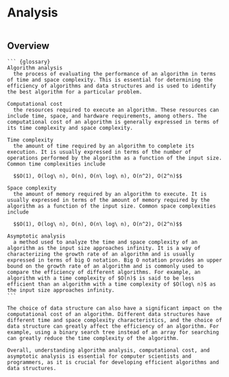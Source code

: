 # Analysis

``` {dropdown} ![image](https://miro.medium.com/v2/resize:fit:1380/1*_8PfaIyJC7dWJOsKxz47ow.png)
```

## Overview

```` {card}
``` {glossary}
Algorithm analysis
  the process of evaluating the performance of an algorithm in terms of time and space complexity. This is essential for determining the efficiency of algorithms and data structures and is used to identify the best algorithm for a particular problem.

Computational cost
  the resources required to execute an algorithm. These resources can include time, space, and hardware requirements, among others. The computational cost of an algorithm is generally expressed in terms of its time complexity and space complexity.

Time complexity
  the amount of time required by an algorithm to complete its execution. It is usually expressed in terms of the number of operations performed by the algorithm as a function of the input size. Common time complexities include 
  
  $$O(1), O(log\ n), O(n), O(n\ log\ n), O(n^2), O(2^n)$$

Space complexity
  the amount of memory required by an algorithm to execute. It is usually expressed in terms of the amount of memory required by the algorithm as a function of the input size. Common space complexities include 
  
  $$O(1), O(log\ n), O(n), O(n\ log\ n), O(n^2), O(2^n)$$

Asymptotic analysis
  a method used to analyze the time and space complexity of an algorithm as the input size approaches infinity. It is a way of characterizing the growth rate of an algorithm and is usually expressed in terms of big O notation. Big O notation provides an upper bound on the growth rate of an algorithm and is commonly used to compare the efficiency of different algorithms. For example, an algorithm with a time complexity of $O(n)$ is said to be less efficient than an algorithm with a time complexity of $O(log\ n)$ as the input size approaches infinity.
```

The choice of data structure can also have a significant impact on the computational cost of an algorithm. Different data structures have different time and space complexity characteristics, and the choice of data structure can greatly affect the efficiency of an algorithm. For example, using a binary search tree instead of an array for searching can greatly reduce the time complexity of the algorithm.

Overall, understanding algorithm analysis, computational cost, and asymptotic analysis is essential for computer scientists and programmers, as it is crucial for developing efficient algorithms and data structures.
````